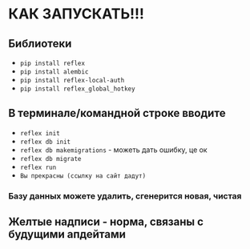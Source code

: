 # КАК ЗАПУСКАТЬ!!!

## Библиотеки
- `pip install reflex`
- `pip install alembic`
- `pip install reflex-local-auth`
- `pip install reflex_global_hotkey`

## В терминале/командной строке вводите
- `reflex init`
- `reflex db init`
- `reflex db makemigrations` - можеть дать ошибку, це ок
- `reflex db migrate`
- `reflex run`
- `Вы прекрасны (ссылку на сайт дадут)`

### Базу данных можете удалить, сгенерится новая, чистая

## Желтые надписи - норма, связаны с будущими апдейтами
